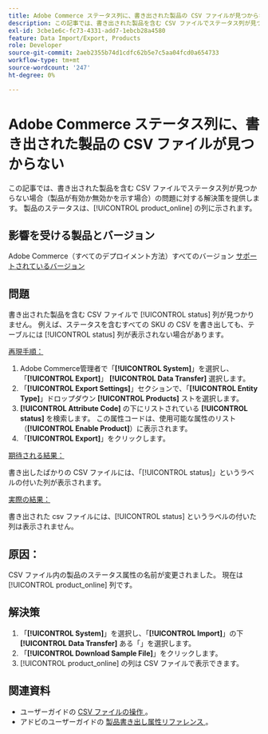 ```yaml
---
title: Adobe Commerce ステータス列に、書き出された製品の CSV ファイルが見つからない
description: この記事では、書き出された製品を含む CSV ファイルでステータス列が見つからない場合の問題の解決策を説明します。
exl-id: 3cbe1e6c-fc73-4331-add7-1ebcb28a4580
feature: Data Import/Export, Products
role: Developer
source-git-commit: 2aeb2355b74d1cdfc62b5e7c5aa04fcd0a654733
workflow-type: tm+mt
source-wordcount: '247'
ht-degree: 0%

---
```


# Adobe Commerce ステータス列に、書き出された製品の CSV ファイルが見つからない

この記事では、書き出された製品を含む CSV ファイルでステータス列が見つからない場合（製品が有効か無効かを示す場合）の問題に対する解決策を提供します。 製品のステータスは、[!UICONTROL product_online] の列に示されます。

## 影響を受ける製品とバージョン

Adobe Commerce（すべてのデプロイメント方法）すべてのバージョン [ サポートされているバージョン ](https://www.adobe.com/content/dam/cc/en/legal/terms/enterprise/pdfs/Adobe-Commerce-Software-Lifecycle-Policy.pdf)

## 問題

書き出された製品を含む CSV ファイルで [!UICONTROL status] 列が見つかりません。 例えば、ステータスを含むすべての SKU の CSV を書き出しても、テーブルには [!UICONTROL status] 列が表示されない場合があります。

<u> 再現手順：</u>

1. Adobe Commerce管理者で「**[!UICONTROL System]**」を選択し、「**[!UICONTROL Export]**」 **[!UICONTROL Data Transfer]** 選択します。
1. 「**[!UICONTROL Export Settings]**」セクションで、「**[!UICONTROL Entity Type]**」ドロップダウン **[!UICONTROL Products]** ストを選択します。
1. **[!UICONTROL Attribute Code]** の下にリストされている **[!UICONTROL status]** を検索します。 この属性コードは、使用可能な属性のリスト（**[!UICONTROL Enable Product]**）に表示されます。
1. 「**[!UICONTROL Export]**」をクリックします。

<u> 期待される結果：</u>

書き出したばかりの CSV ファイルには、「[!UICONTROL status]」というラベルの付いた列が表示されます。

<u> 実際の結果：</u>

書き出された csv ファイルには、[!UICONTROL status] というラベルの付いた列は表示されません。

## 原因：

CSV ファイル内の製品のステータス属性の名前が変更されました。 現在は [!UICONTROL product_online] 列です。

## 解決策

1. 「**[!UICONTROL System]**」を選択し、「**[!UICONTROL Import]**」の下 **[!UICONTROL Data Transfer]** ある「」を選択します。
1. 「**[!UICONTROL Download Sample File]**」をクリックします。
1. [!UICONTROL product_online] の列は CSV ファイルで表示できます。

## 関連資料

* ユーザーガイドの [CSV ファイルの操作 ](https://experienceleague.adobe.com/en/docs/commerce-admin/systems/data-transfer/data-csv)。
* アドビのユーザーガイドの [ 製品書き出し属性リファレンス ](https://experienceleague.adobe.com/en/docs/commerce-admin/systems/data-transfer/data-attributes-product)。
